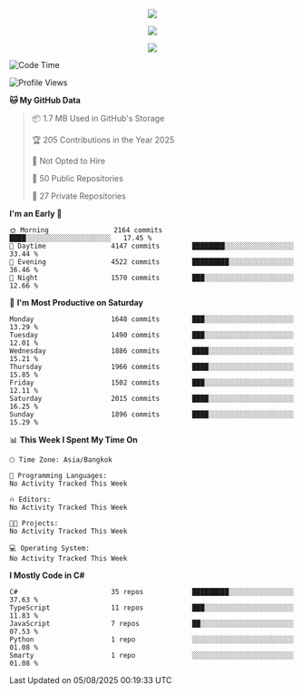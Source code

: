 <p align="center">
  <a href="say-hi.gif"> 
    <img align="center" src="say-hi.gif"/>
  </a>
</p>
<p align="center">
  <a href="https://github.com/htthinh1999">
    <img align="center" src="https://github-readme-stats-kappa-pink.vercel.app/api?username=htthinh1999&show_icons=true&count_private=true&theme=dracula"/>
  </a>
</p>
<p align="center">
  <a href="https://github.com/htthinh1999">
    <img src="https://github-readme-stats-kappa-pink.vercel.app/api/top-langs/?username=htthinh1999&layout=compact&langs_count=6&count_private=true&hide=tsql,hlsl,glsl,shaderlab&theme=dracula"/>
  </a>
</p>

<!--START_SECTION:waka-->
![Code Time](http://img.shields.io/badge/Code%20Time-0%20secs-blue)

![Profile Views](http://img.shields.io/badge/Profile%20Views-9-blue)

**🐱 My GitHub Data** 

> 📦 1.7 MB Used in GitHub's Storage 
 > 
> 🏆 205 Contributions in the Year 2025
 > 
> 🚫 Not Opted to Hire
 > 
> 📜 50 Public Repositories 
 > 
> 🔑 27 Private Repositories 
 > 
**I'm an Early 🐤** 

```text
🌞 Morning                2164 commits        ████░░░░░░░░░░░░░░░░░░░░░   17.45 % 
🌆 Daytime                4147 commits        ████████░░░░░░░░░░░░░░░░░   33.44 % 
🌃 Evening                4522 commits        █████████░░░░░░░░░░░░░░░░   36.46 % 
🌙 Night                  1570 commits        ███░░░░░░░░░░░░░░░░░░░░░░   12.66 % 
```
📅 **I'm Most Productive on Saturday** 

```text
Monday                   1648 commits        ███░░░░░░░░░░░░░░░░░░░░░░   13.29 % 
Tuesday                  1490 commits        ███░░░░░░░░░░░░░░░░░░░░░░   12.01 % 
Wednesday                1886 commits        ████░░░░░░░░░░░░░░░░░░░░░   15.21 % 
Thursday                 1966 commits        ████░░░░░░░░░░░░░░░░░░░░░   15.85 % 
Friday                   1502 commits        ███░░░░░░░░░░░░░░░░░░░░░░   12.11 % 
Saturday                 2015 commits        ████░░░░░░░░░░░░░░░░░░░░░   16.25 % 
Sunday                   1896 commits        ████░░░░░░░░░░░░░░░░░░░░░   15.29 % 
```


📊 **This Week I Spent My Time On** 

```text
🕑︎ Time Zone: Asia/Bangkok

💬 Programming Languages: 
No Activity Tracked This Week

🔥 Editors: 
No Activity Tracked This Week

🐱‍💻 Projects: 
No Activity Tracked This Week

💻 Operating System: 
No Activity Tracked This Week
```

**I Mostly Code in C#** 

```text
C#                       35 repos            █████████░░░░░░░░░░░░░░░░   37.63 % 
TypeScript               11 repos            ███░░░░░░░░░░░░░░░░░░░░░░   11.83 % 
JavaScript               7 repos             ██░░░░░░░░░░░░░░░░░░░░░░░   07.53 % 
Python                   1 repo              ░░░░░░░░░░░░░░░░░░░░░░░░░   01.08 % 
Smarty                   1 repo              ░░░░░░░░░░░░░░░░░░░░░░░░░   01.08 % 
```




 Last Updated on 05/08/2025 00:19:33 UTC
<!--END_SECTION:waka-->
